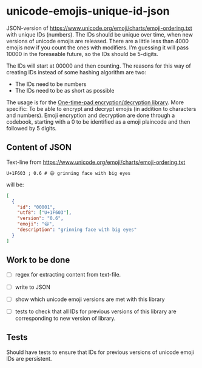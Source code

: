 # unicode-emojis-unique-id-json

JSON-version of https://www.unicode.org/emoji/charts/emoji-ordering.txt with unique IDs (numbers). The IDs should be unique over time, when new versions of unicode emojis are released. There are a little less than 4000 emojis now if you count the ones with modifiers. I'm guessing it will pass 10000 in the foreseable future, so the IDs should be 5-digits.

The IDs will start at 00000 and then counting. The reasons for this way of creating IDs instead of some hashing algorithm are two:

* The IDs need to be numbers
* The IDs need to be as short as possible

The usage is for the [One-time-pad encryption/decryption library](https://github.com/eklem/otp-encryption-decryption-lib). More specific: To be able to encrypt and decrypt emojis (in addition to characters and numbers). Emoji encryption and decryption are done through a codebook, starting with a 0 to be identified as a emoji plaincode and then followed by 5 digits.

## Content of JSON

Text-line from https://www.unicode.org/emoji/charts/emoji-ordering.txt

```text
U+1F603 ; 0.6 # 😃 grinning face with big eyes
```

will be:

```Json
[
  {
    "id": "00001",
    "utf8": ["U+1F603"],
    "version": "0.6",
    "emoji": "😃",
    "description": "grinning face with big eyes"
  }
]
```

## Work to be done

* [ ] regex for extracting content from text-file.
* [ ] write to JSON
* [ ] show which unicode emoji versions are met with this library
* [ ] tests to check that all IDs for previous versions of this library are corresponding to new version of library.


## Tests

Should have tests to ensure that IDs for previous versions of unicode emoji IDs are persistent.
